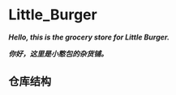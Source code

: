 Little_Burger
========

***Hello, this is the grocery store for Little Burger.***

***你好，这里是小憨包的杂货铺。***

## 仓库结构




